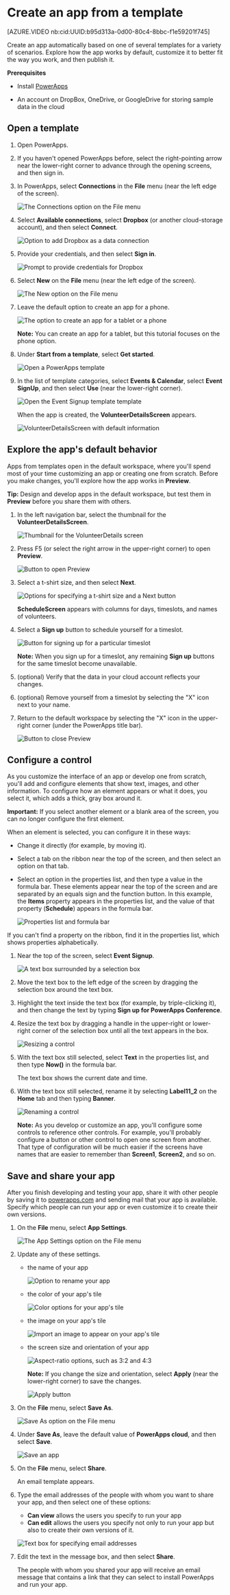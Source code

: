 <properties
	pageTitle="Create an app from a template | Microsoft PowerApps"
	description="Step-by-step instructions for creating an app automatically based on a template, customizing the app, and then publishing it."
	services=""
	suite="powerapps"
	documentationCenter="na"
	authors="AFTOwen"
	manager="dwrede"
	editor=""
	tags=""/>

<tags
   ms.service="powerapps"
   ms.devlang="na"
   ms.topic="hero-article"
   ms.tgt_pltfrm="na"
   ms.workload="na"
   ms.date="01/04/2015"
   ms.author="anneta"/>

# Create an app from a template #

[AZURE.VIDEO nb:cid:UUID:b95d313a-0d00-80c4-8bbc-f1e59201f745]

Create an app automatically based on one of several templates for a variety of scenarios. Explore how the app works by default, customize it to better fit the way you work, and then publish it.

**Prerequisites**

- Install [PowerApps](http://aka.ms/powerappsinstall)

- An account on DropBox, OneDrive, or GoogleDrive for storing sample data in the cloud

## Open a template ##
1. Open PowerApps.

1. If you haven't opened PowerApps before, select the right-pointing arrow near the lower-right corner to advance through the opening screens, and then sign in.

1. In PowerApps, select **Connections** in the **File** menu (near the left edge of the screen).

	![The Connections option on the File menu](./media/get-started-test-drive/file-connections.png)

1. Select **Available connections**, select **Dropbox** (or another cloud-storage account), and then select **Connect**.

	![Option to add Dropbox as a data connection](./media/get-started-test-drive/add-dropbox.png)

1. Provide your credentials, and then select **Sign in**.

	![Prompt to provide credentials for Dropbox](./media/get-started-test-drive/dropbox-credentials.png)

1. Select **New** on the **File** menu (near the left edge of the screen).

	![The New option on the File menu](./media/get-started-test-drive/file-new.png)

1. Leave the default option to create an app for a phone.

	![The option to create an app for a tablet or a phone](./media/get-started-test-drive/phone-app.png)

	**Note:** You can create an app for a tablet, but this tutorial focuses on the phone option.

1. Under **Start from a template**, select **Get started**.

	![Open a PowerApps template](./media/get-started-test-drive/open-template.png)

1. In the list of template categories, select **Events & Calendar**, select **Event SignUp**, and then select **Use** (near the lower-right corner).

	![Open the Event Signup template template](./media/get-started-test-drive/choose-template.png)

	When the app is created, the **VolunteerDetailsScreen** appears.

	![VolunteerDetailsScreen with default information](./media/get-started-test-drive/volunteer-default.png)

## Explore the app's default behavior ##
Apps from templates open in the default workspace, where you'll spend most of your time customizing an app or creating one from scratch. Before you make changes, you'll explore how the app works in **Preview**.

**Tip:** Design and develop apps in the default workspace, but test them in **Preview** before you share them with others.

1. In the left navigation bar, select the thumbnail for the **VolunteerDetailsScreen**.

	![Thumbnail for the VolunteerDetails screen](./media/get-started-test-drive/vdetails-thumbnail.png)

1. Press F5 (or select the right arrow in the upper-right corner) to open **Preview**.

	![Button to open Preview](./media/get-started-test-drive/preview-button.png)

1. Select a t-shirt size, and then select **Next**.

	![Options for specifying a t-shirt size and a Next button](./media/get-started-test-drive/tshirt-size.png)

	**ScheduleScreen** appears with columns for days, timeslots, and names of volunteers.

1. Select a **Sign up** button to schedule yourself for a timeslot.

	![Button for signing up for a particular timeslot](./media/get-started-test-drive/signup-button.png)

	**Note:** When you sign up for a timeslot, any remaining **Sign up** buttons for the same timeslot become unavailable.

1. (optional) Verify that the data in your cloud account reflects your changes.

1. (optional) Remove yourself from a timeslot by selecting the "X" icon next to your name.

1. Return to the default workspace by selecting the "X" icon in the upper-right corner (under the PowerApps title bar).

	![Button to close Preview](./media/get-started-test-drive/close-preview.png)

## Configure a control ##
As you customize the interface of an app or develop one from scratch, you'll add and configure elements that show text, images, and other information. To configure how an element appears or what it does, you select it, which adds a thick, gray box around it.

**Important:** If you select another element or a blank area of the screen, you can no longer configure the first element.

When an element is selected, you can configure it in these ways:

- Change it directly (for example, by moving it).
- Select a tab on the ribbon near the top of the screen, and then select an option on that tab.
- Select an option in the properties list, and then type a value in the formula bar. These elements appear near the top of the screen and are separated by an equals sign and the function button. In this example, the **Items** property appears in the properties list, and the value of that property (**Schedule**) appears in the formula bar.

	![Properties list and formula bar](./media/get-started-test-drive/properties-list.png)

If you can't find a property on the ribbon, find it in the properties list, which shows properties alphabetically.

1. Near the top of the screen, select **Event Signup**.

	![A text box surrounded by a selection box](./media/get-started-test-drive/selected-label.png)

1. Move the text box to the left edge of the screen by dragging the selection box around the text box.

1. Highlight the text inside the text box (for example, by triple-clicking it), and then change the text by typing **Sign up for PowerApps Conference**.

1. Resize the text box by dragging a handle in the upper-right or lower-right corner of the selection box until all the text appears in the box.

	![Resizing a control](./media/get-started-test-drive/resize-label.png)

1. With the text box still selected, select **Text** in the properties list, and then type **Now()** in the formula bar.

	The text box shows the current date and time.

1. With the text box still selected, rename it by selecting **Label11_2** on the **Home** tab and then typing **Banner**.

	![Renaming a control](./media/get-started-test-drive/rename-label.png)

	**Note:** As you develop or customize an app, you'll configure some controls to reference other controls. For example, you'll probably configure a button or other control to open one screen from another. That type of configuration will be much easier if the screens have names that are easier to remember than **Screen1**, **Screen2**, and so on.

## Save and share your app ##
After you finish developing and testing your app, share it with other people by saving it to [powerapps.com](https://web.powerapps.com) and sending mail that your app is available. Specify which people can run your app or even customize it to create their own versions.

1. On the **File** menu, select **App Settings**.

	![The App Settings option on the File menu](./media/get-started-test-drive/file-settings.png)

2. Update any of these settings.

	- the name of your app

		![Option to rename your app](./media/get-started-test-drive/rename-app.png)

	- the color of your app's tile

		![Color options for your app's tile](./media/get-started-test-drive/tile-color.png)

	- the image on your app's tile

		![Import an image to appear on your app's tile](./media/get-started-test-drive/tile-image.png)

	- the screen size and orientation of your app

		![Aspect-ratio options, such as 3:2 and 4:3](./media/get-started-test-drive/aspect-ratio.png)

		**Note:** If you change the size and orientation, select **Apply** (near the lower-right corner) to save the changes.

		![Apply button](./media/get-started-test-drive/apply-button.png)

2. On the **File** menu, select **Save As**.

	![Save As option on the File menu](./media/get-started-test-drive/file-save.png)

3. Under **Save As**, leave the default value of **PowerApps cloud**, and then select **Save**.

	![Save an app](./media/get-started-test-drive/save-powerapps.png)

6. On the **File** menu, select **Share**.

	An email template appears.

1. Type the email addresses of the people with whom you want to share your app, and then select one of these options:

	- **Can view** allows the users you specify to run your app
	- **Can edit** allows the users you specify not only to run your app but also to create their own versions of it.

	![Text box for specifying email addresses](./media/get-started-test-drive/share-to.png)

1. Edit the text in the message box, and then select **Share**.

	The people with whom you shared your app will receive an email message that contains a link that they can select to install PowerApps and run your app.
